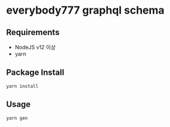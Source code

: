 # everybody777 graphql schema

## Requirements

- NodeJS v12 이상
- yarn

## Package Install

`yarn install`

## Usage

`yarn gen`
